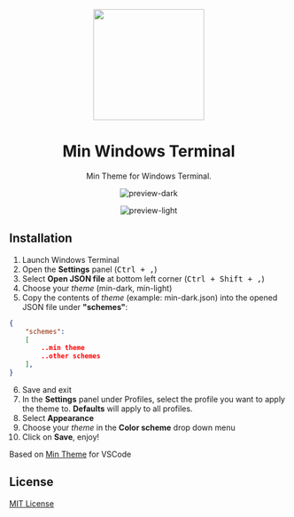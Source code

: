 <div align=center>
    <img src="https://raw.githubusercontent.com/mdxv/min-windows-terminal/main/icon.png" width="200" />

# Min Windows Terminal

Min Theme for Windows Terminal.

![preview-dark](https://i.imgur.com/OW40Rmq.png)

![preview-light](https://i.imgur.com/ipFVusf.png)
</div>

## Installation
1. Launch Windows Terminal
2. Open the **Settings** panel (<kbd>Ctrl + ,</kbd>)
3. Select **Open JSON file** at bottom left corner (<kbd>Ctrl + Shift + ,</kbd>)
4. Choose your _theme_ (min-dark, min-light)
5. Copy the contents of _theme_ (example: min-dark.json) into the opened JSON file under **"schemes"**:

```json
{
    "schemes":
    [
        ..min theme
        ..other schemes
    ],
}
```
6. Save and exit
7. In the **Settings** panel under Profiles, select the profile you want to apply the theme to. **Defaults** will apply to all profiles.
8. Select **Appearance**
9. Choose your _theme_ in the **Color scheme** drop down menu
10. Click on **Save**, enjoy!


Based on [Min Theme](https://github.com/miguelsolorio/min-theme) for VSCode

## License

[MIT License](LICENSE) 

